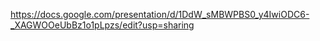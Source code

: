 https://docs.google.com/presentation/d/1DdW_sMBWPBS0_y4IwiODC6-_XAGWOOeUbBz1o1pLpzs/edit?usp=sharing